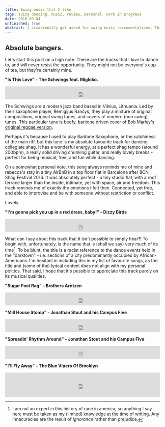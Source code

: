 ```yaml
---
title: Swing music that I like
tags: swing dancing, music, review, personal, work in progress
date: 2018-09-04
unfinished: true
abstract: I occasionally get asked for swing music reccomentations. This post should highlights some of my favourite tracks and albums for dancing to, and will hopefully point other listeners and dancers to some wonderful artists! 
---
```


## Absolute bangers.

Let's start this post on a high note. These are the tracks that I *love* to dance to, and will never resist the opportunity. They might not be everyone's cup of tea, but they're certainly mine. 

**"Is This Love" - The Schwings feat. Migloko.**

<iframe style="border: 0; width: 100%; height: 42px;" src="https://bandcamp.com/EmbeddedPlayer/track=3599236475/size=small/bgcol=ffffff/linkcol=63b2cc/transparent=true/" seamless><a href="http://theschwingsband.bandcamp.com/track/is-this-love">Is This Love by The Schwings feat. Migloko</a></iframe>

The Schwings are a modern jazz band based in Vilnius, Lithuania. Led by their saxophone player, Remigijus Rančys, they play a mixture of original compositions, original swing tunes, and covers of modern (non swing) tunes. This particular tune is beefy, baritone driven cover of Bob Marley's [original reggae version](https://www.youtube.com/watch?v=CHekNnySAfM).

Perhaps it's because I used to play Baritone Saxophone, or the catchiness of the main riff, but this tune is my absolute favourite track for dancing collegiate shag. It has a wonderful energy, at a perfect shag tempo (around 200bpm), a really solid driving chunking guitar, and really lovely breaks - perfect for being musical, free, and fun while dancing. 

On a somewhat personal note, this song always reminds me of mine and rebecca's stay in a tiny AirBnB in a top floor flat in Barcelona after BCN Shag Festival 2016. It was absolutely perfect - a tiny studio flat, with a roof terrace larger than the inside, intimate, yet with space, air and freedom. This track reminds me of exactly the emotions I felt then. Connected, yet free, and able to improvise and be with someone without restriction or conflict. 

Lovely. 

**"I&#39;m gonna pick you up in a red dress, baby!" - Dizzy Birds**

<iframe style="border: 0; width: 100%; height: 42px;" src="https://bandcamp.com/EmbeddedPlayer/album=3238808883/size=small/bgcol=ffffff/linkcol=63b2cc/track=4088985755/transparent=true/" seamless><a href="http://dizzybirds.bandcamp.com/album/im-gonna-pick-you-up-in-a-red-dress-baby">I&#39;m gonna pick you up in  a red dress, baby! by Dizzy Birds</a></iframe>

What can I say about this track that it isn't possible to simply hear?! To begin with, unfortunately, is the name that is (shall we say) very much of its time[^1]. To be blunt, the title is a racist reference to the dance events held in the "darktown" - i.e. sections of a city predominantly occupied by African-Americans. I'm hesitant in including this in my list of favourite songs, as the title and (some of the) lyrical content does not align with my personal politics. That said, I hope that it's possible to appreciate this track purely on its musical qualities. 
 
[^1]: I am not an expert in this history of race in america, so anything I say here must be taken as my (limited) knowledge at the time of writing. Any innacuracies are the result of *ignorance* rather than prejudice. 

**"Sugar Foot Rag" - Brothers Arntzen**

<iframe style="border: 0; width: 100%; height: 42px;" src="https://bandcamp.com/EmbeddedPlayer/album=412700470/size=small/bgcol=ffffff/linkcol=63b2cc/track=1028525550/transparent=true/" seamless><a href="http://brothersarntzen.bandcamp.com/album/introducing-the-brothers-arntzen">Introducing The Brothers Arntzen by Brothers Arntzen</a></iframe>

**"Mill House Stomp" - Jonathan Stout and his Campus Five**

<iframe style="border: 0; width: 100%; height: 42px;" src="https://bandcamp.com/EmbeddedPlayer/album=3708059077/size=small/bgcol=ffffff/linkcol=63b2cc/track=289323246/transparent=true/" seamless><a href="http://campusfive.bandcamp.com/album/spreadin-rhythm-around">Spreadin&#39; Rhythm Around by Jonathan Stout and his Campus Five</a></iframe>

**"Spreadin&#39; Rhythm Around" - Jonathan Stout and his Campus Five**

<iframe style="border: 0; width: 100%; height: 42px;" src="https://bandcamp.com/EmbeddedPlayer/album=3708059077/size=small/bgcol=ffffff/linkcol=63b2cc/track=2091763109/transparent=true/" seamless><a href="http://campusfive.bandcamp.com/album/spreadin-rhythm-around">Spreadin&#39; Rhythm Around by Jonathan Stout and his Campus Five</a></iframe>

**"I'll Fly Away" - The Blue Vipers Of Brooklyn**

<iframe style="border: 0; width: 100%; height: 80px;" src="https://open.spotify.com/embed/track/07x2pliaLMJZFCAb6mywti&theme=white"  allowtransparency="true" allow="encrypted-media"></iframe>